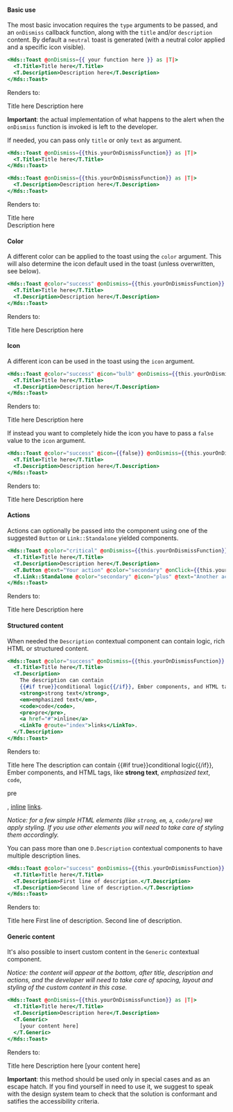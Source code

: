 #### Basic use

The most basic invocation requires the `type` arguments to be passed, and an `onDismiss` callback function, along with the `title` and/or `description` content. By default a `neutral` toast is generated (with a neutral color applied and a specific icon visible).

```handlebars
<Hds::Toast @onDismiss={{ your function here }} as |T|>
  <T.Title>Title here</T.Title>
  <T.Description>Description here</T.Description>
</Hds::Toast>
```

Renders to:

Title here Description here

**Important**: the actual implementation of what happens to the alert when the `onDismiss` function is invoked is left to the developer.

If needed, you can pass only `title` or only `text` as argument.

```handlebars
<Hds::Toast @onDismiss={{this.yourOnDismissFunction}} as |T|>
  <T.Title>Title here</T.Title>
</Hds::Toast>
```

```handlebars
<Hds::Toast @onDismiss={{this.yourOnDismissFunction}} as |T|>
  <T.Description>Description here</T.Description>
</Hds::Toast>
```

Renders to:

Title here  
Description here

#### Color

A different color can be applied to the toast using the `color` argument. This will also determine the icon default used in the toast (unless overwritten, see below).

```handlebars
<Hds::Toast @color="success" @onDismiss={{this.yourOnDismissFunction}} as |T|>
  <T.Title>Title here</T.Title>
  <T.Description>Description here</T.Description>
</Hds::Toast>
```

Renders to:

Title here Description here

#### Icon

A different icon can be used in the toast using the `icon` argument.

```handlebars
<Hds::Toast @color="success" @icon="bulb" @onDismiss={{this.yourOnDismissFunction}} as |T|>
  <T.Title>Title here</T.Title>
  <T.Description>Description here</T.Description>
</Hds::Toast>

```

Renders to:

Title here Description here

If instead you want to completely hide the icon you have to pass a `false` value to the `icon` argument.

```handlebars
<Hds::Toast @color="success" @icon={{false}} @onDismiss={{this.yourOnDismissFunction}} as |T|>
  <T.Title>Title here</T.Title>
  <T.Description>Description here</T.Description>
</Hds::Toast>
```

Renders to:

Title here Description here

#### Actions

Actions can optionally be passed into the component using one of the suggested `Button` or `Link::Standalone` yielded components.

```handlebars
<Hds::Toast @color="critical" @onDismiss={{this.yourOnDismissFunction}} as |T|>
  <T.Title>Title here</T.Title>
  <T.Description>Description here</T.Description>
  <T.Button @text="Your action" @color="secondary" @onClick={{this.yourOnClickFunction}} />
  <T.Link::Standalone @color="secondary" @icon="plus" @text="Another action" @route="..." @color="secondary" />
</Hds::Toast>
```

Renders to:

Title here Description here

#### Structured content

When needed the `Description` contextual component can contain logic, rich HTML or structured content.

```handlebars
<Hds::Toast @color="success" @onDismiss={{this.yourOnDismissFunction}} as |T|>
  <T.Title>Title here</T.Title>
  <T.Description>
    The description can contain
    {{#if true}}conditional logic{{/if}}, Ember components, and HTML tags, like
    <strong>strong text</strong>,
    <em>emphasized text</em>,
    <code>code</code>,
    <pre>pre</pre>,
    <a href="#">inline</a>
    <LinkTo @route="index">links</LinkTo>.
  </T.Description>
</Hds::Toast>
```

Renders to:

Title here The description can contain {{#if true}}conditional logic{{/if}}, Ember components, and HTML tags, like **strong text**, _emphasized text_, `code`,

pre

, [inline](#) [links](/).

_Notice: for a few simple HTML elements (like `strong`, `em`, `a`, `code/pre`) we apply styling. If you use other elements you will need to take care of styling them accordingly._

You can pass more than one `D.Description` contextual components to have multiple description lines.

```handlebars
<Hds::Toast @color="success" @onDismiss={{this.yourOnDismissFunction}} as |T|>
  <T.Title>Title here</T.Title>
  <T.Description>First line of description.</T.Description>
  <T.Description>Second line of description.</T.Description>
</Hds::Toast>
```

Renders to:

Title here First line of description. Second line of description.

#### Generic content

It's also possible to insert custom content in the `Generic` contextual component.

_Notice: the content will appear at the bottom, after title, description and actions, and the developer will need to take care of spacing, layout and styling of the custom content in this case._

```handlebars
<Hds::Toast @onDismiss={{this.yourOnDismissFunction}} as |T|>
  <T.Title>Title here</T.Title>
  <T.Description>Description here</T.Description>
  <T.Generic>
    [your content here]
  </T.Generic>
</Hds::Toast>
```

Renders to:

Title here Description here \[your content here\]

**Important**: this method should be used only in special cases and as an escape hatch. If you find yourself in need to use it, we suggest to speak with the design system team to check that the solution is conformant and satifies the accessibility criteria.